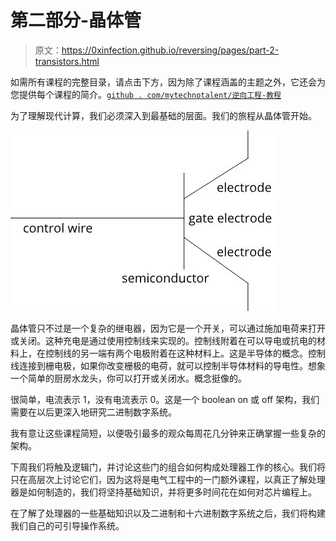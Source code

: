 # 第二部分-晶体管

> 原文：<https://0xinfection.github.io/reversing/pages/part-2-transistors.html>

如需所有课程的完整目录，请点击下方，因为除了课程涵盖的主题之外，它还会为您提供每个课程的简介。[`github . com/mytechnotalent/逆向工程-教程`](https://github.com/mytechnotalent/Reverse-Engineering-Tutorial)

为了理解现代计算，我们必须深入到最基础的层面。我们的旅程从晶体管开始。

![](img/b011659a2f019eb7a00d1517e5dac4d1.png)

晶体管只不过是一个复杂的继电器，因为它是一个开关，可以通过施加电荷来打开或关闭。这种充电是通过使用控制线来实现的。控制线附着在可以导电或抗电的材料上，在控制线的另一端有两个电极附着在这种材料上。这是半导体的概念。控制线连接到栅电极，如果你改变栅极的电荷，就可以控制半导体材料的导电性。想象一个简单的厨房水龙头，你可以打开或关闭水。概念挺像的。

很简单，电流表示 1，没有电流表示 0。这是一个 boolean on 或 off 架构，我们需要在以后更深入地研究二进制数字系统。

我有意让这些课程简短，以便吸引最多的观众每周花几分钟来正确掌握一些复杂的架构。

下周我们将触及逻辑门，并讨论这些门的组合如何构成处理器工作的核心。我们将只在高层次上讨论它们，因为这将是电气工程中的一门额外课程，以真正了解处理器是如何制造的，我们将坚持基础知识，并将更多时间花在如何对芯片编程上。

在了解了处理器的一些基础知识以及二进制和十六进制数字系统之后，我们将构建我们自己的可引导操作系统。